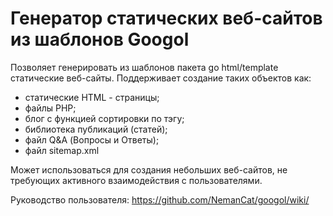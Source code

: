 # Генератор статических веб-сайтов из шаблонов Googol

Позволяет генерировать из шаблонов пакета go html/template статические веб-сайты. Поддерживает создание таких 
объектов как:

- статические HTML - страницы;
- файлы PHP;
- блог с функцией сортировки по тэгу;
- библиотека публикаций (статей);
- файл Q&A (Вопросы и Ответы);
- файл sitemap.xml

Может использоваться для создания небольших веб-сайтов, не требующих активного взаимодействия с пользователями.

Руководство пользователя: https://github.com/NemanCat/googol/wiki/


